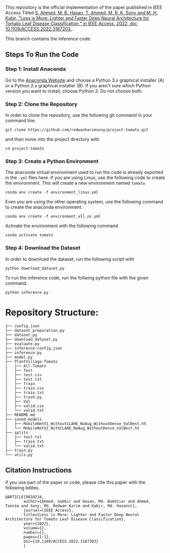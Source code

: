 This repository is the official implementation of the paper published in IEEE Access Titled [S. Ahmed, M. B. Hasan, T. Ahmed, M. R. K. Sony and M. H. Kabir, "Less is More: Lighter and Faster Deep Neural Architecture for Tomato Leaf Disease Classification," in IEEE Access, 2022, doi: 10.1109/ACCESS.2022.3187203.](https://ieeexplore.ieee.org/document/9810234).

This branch contains the inference code. 


## Steps To Run the Code
### Step 1: Install Anaconda
Go to the [Anaconda Website](https://www.anaconda.com/products/distribution) and choose a Python 3.x graphical installer (A) or a Python 2.x graphical installer (B). If you aren't sure which Python version you want to install, choose Python 3. Do not choose both.

### Step 2: Clone the Repository
In order to clone the repository, use the following git command in your command line. 
```
git clone https://github.com/redwankarimsony/project-tomato.git
```
and then move into the project directory with 
```
cd project-tomato
```
### Step 3: Create a Python Environment
The anaconda virtual environment used to run the code is already exported in the `.yml` files here. If you are using Linux, use the following code to create the environment. This will create a new environment named `tomato`
```
conda env create -f environment_linux.yml
```
Even you are using the other operating system, use the following command to create the anaconda environment. 
```
conda env create -f environment_all_os.yml
```
Activate the environment with the following command

```
conda activate tomato
```

### Step 4: Download the Dataset
In order to download the dataset, run the following script with 
```(Python)
python download_dataset.py
```
To run the inference code, run the follwing python file with the given command.
```(Python)
python inference.py
```








# Repository Structure:
```(Python)
├── config.json
├── dataset_preparation.py
├── dataset.py
├── download_dataset.py
├── evaluate.py
├── inference-config.json
├── inference.py
├── model.py
├── PlantVillage-Tomato
│   ├── All-Tomato
│   ├── Test
│   ├── test.csv
│   ├── test.txt
│   ├── Train
│   ├── train.csv
│   ├── train.txt
│   ├── trash.py
│   ├── Val
│   ├── valid.csv
│   └── valid.txt
├── README.md
├── saved_models
│   ├── MobileNetV1_WithoutCLAHE_NoAug_WithoutDense_ValBest.h5
│   └── MobileNetV2_WithCLAHE_NoAug_WithoutDense_ValBest.h5
├── splits
│   ├── test.txt
│   ├── train.txt
│   └── valid.txt
├── train.py
└── utils.py

```


## Citation Instructions
If you use part of the paper or code, please cite this paper with the following bibtex. 
```
@ARTICLE{9810234,  
        author={Ahmed, Sabbir and Hasan, Md. Bakhtiar and Ahmed, Tasnim and Sony, Md. Redwan Karim and Kabir, Md. Hasanul},  
        journal={IEEE Access},   
        title={Less is More: Lighter and Faster Deep Neural Architecture for Tomato Leaf Disease Classification},   
        year={2022},  
        volume={},  
        number={},  
        pages={1-1},  
        doi={10.1109/ACCESS.2022.3187203}
        }
```

